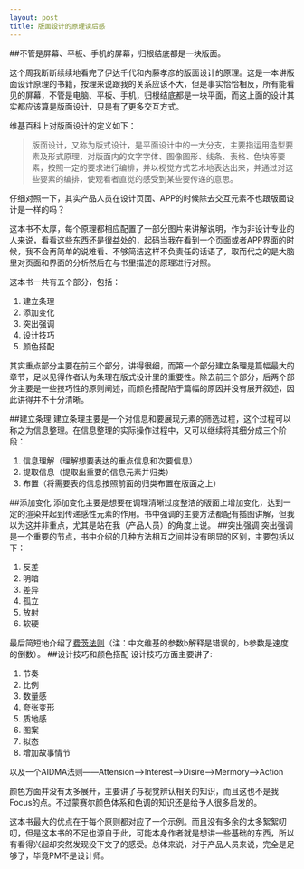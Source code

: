 ```yaml
---
layout: post
title: 版面设计的原理读后感
---
```

##不管是屏幕、平板、手机的屏幕，归根结底都是一块版面。

这个周我断断续续地看完了伊达千代和内藤孝彦的版面设计的原理。这是一本讲版面设计原理的书籍，按理来说跟我的关系应该不大，但是事实恰恰相反，所有能看见的屏幕，不管是电脑、平板、手机，归根结底都是一块平面，而这上面的设计其实都应该算是版面设计，只是有了更多交互方式。

维基百科上对版面设计的定义如下：

>版面设计，又称为版式设计，是平面设计中的一大分支，主要指运用造型要素及形式原理，对版面内的文字字体、图像图形、线条、表格、色块等要素，按照一定的要求进行编排，并以视觉方式艺术地表达出来，并通过对这些要素的编排，使观看者直觉的感受到某些要传递的意思。

仔细对照一下，其实产品人员在设计页面、APP的时候除去交互元素不也跟版面设计是一样的吗？

这本书不太厚，每个原理都相应配置了一部分图片来讲解说明，作为非设计专业的人来说，看看这些东西还是很益处的，起码当我在看到一个页面或者APP界面的时候，我不会再简单的说难看、不够简洁这样不负责任的话语了，取而代之的是大脑里对页面和界面的分析然后在与书里描述的原理进行对照。

这本书一共有五个部分，包括：

1. 建立条理
2. 添加变化
3. 突出强调
4. 设计技巧
5. 颜色搭配

其实重点部分主要在前三个部分，讲得很细，而第一个部分建立条理是篇幅最大的章节，足以见得作者认为条理在版式设计里的重要性。除去前三个部分，后两个部分主要是一些技巧性的原则阐述，而颜色搭配陷于篇幅的原因并没有展开叙述，因此讲得并不十分清晰。

##建立条理
建立条理主要是一个对信息和要展现元素的筛选过程，这个过程可以称之为信息整理。在信息整理的实际操作过程中，又可以继续将其细分成三个阶段：

1. 信息理解（理解想要表达的重点信息和次要信息）
2. 提取信息（提取出重要的信息元素并归类）
3. 布置（将需要表的信息按照前面的归类布置在版面之上）


##添加变化
添加变化主要是想要在调理清晰过度整洁的版面上增加变化，达到一定的渲染并起到传递感性元素的作用。书中强调的主要方法都配有插图讲解，但我以为这并非重点，尤其是站在我（产品人员）的角度上说。
##突出强调
突出强调是一个重要的节点，书中介绍的几种方法相互之间并没有明显的区别，主要包括以下：

1. 反差
2. 明暗
3. 差异
4. 孤立
5. 放射
6. 软硬

最后简短地介绍了[费茨法则](http://zh.wikipedia.org/wiki/%E8%B4%B9%E8%8C%A8%E6%B3%95%E5%88%99)（注：中文维基的参数b解释是错误的，b参数是速度的倒数）。
##设计技巧和颜色搭配
设计技巧方面主要讲了:

1. 节奏
2. 比例
3. 数量感
4. 夸张变形
5. 质地感
6. 图案
7. 拟态
8. 增加故事情节

以及一个AIDMA法则——Attension——>Interest——>Disire——>Mermory——>Action

颜色方面并没有太多展开，主要讲了与视觉辨认相关的知识，而且这也不是我Focus的点。不过蒙赛尔颜色体系和色调的知识还是给予人很多启发的。

这本书最大的优点在于每个原则都对应了一个示例。而且没有多余的太多絮絮叨叨，但是这本书的不足也源自于此，可能本身作者就是想讲一些基础的东西，所以有看得兴起却突然发现没下文了的感受。总体来说，对于产品人员来说，完全是足够了，毕竟PM不是设计师。